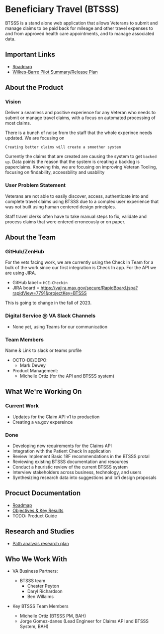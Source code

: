 # Beneficiary Travel (BTSSS)

BTSSS is a stand alone web application that allows Veterans to submit and manage claims to be paid back for mileage and other travel expenses to and from approved health care appointments, and to manage associated data.

## Important Links

- [Roadmap](./product/roadmap.md)
- [Wilkes-Barre Pilot Summary/Release Plan](./product/2023%20pilot%20release.md)

## About the Product

### Vision

Deliver a seamless and positive experience for any Veteran who needs to submit or manage travel claims, with a focus on automated processing of most claims.

There is a bunch of noise from the staff that the whole experince needs updated. We are focusing on 

```
Creating better claims will create a smoother system
```

Currently the claims that are created are causing the system to get `backed up`. Data points the reason that the system is creating a backlog is paperclaims. Knowing this, we are focusing on improving Veteran Tooling, focusing on findability, accessbility and usability


### User Problem Statement

Veterans are not able to easily discover, access, authenticate into and complete travel claims using BTSSS due to a complex user experience that was not built using human centered design principles. 

Staff travel clerks often have to take manual steps to fix, validate and process claims that were entered erroneously or on paper.  

## About the Team

### GitHub/ZenHub

For the vets facing work, we are currently using the Check In Team for a bulk of the work since our first integration is Check In app. For the API we are using JIRA. 

- GitHub label = `HCE-Checkin` 
- JIRA board = https://vajira.max.gov/secure/RapidBoard.jspa?rapidView=7791&projectKey=BTSSS 
<!-- - [Team Charter](team/charter.md) -->

This is going to change in the fall of 2023. 

### Digital Service @ VA Slack Channels

- None yet, using Teams for our communication

### Team Members

Name & Link to slack or teams profile

- OCTO-DE/DEPO:
  - Mark Dewey
- Product Management:
  - Michelle Ortiz (for the API and BTSSS system)

## What We're Working On

### Current Work

- Updates for the Claim API v1 to production
- Creating a va.gov expereince

### Done

- Developing new requirements for the Claims API 
- Integration with the Patient Check In application
- Review Implement Basic 18F recommendations in the BTSSS protal 
- Reviewing existing BTSSS documentation and resources
- Conduct a heuristic review of the current BTSSS system
- Interview stakeholders across business, technology, and users
- Synthesizing research data into suggestions and lofi design proposals


## Procuct Documentation
- [Roadmap](./product/roadmap.md) 
- [Objectives & Key Results](./product/OKRS.MD)
- TODO: Product Guide 

## Research and Studies

- [Path analysis research plan](https://github.com/department-of-veterans-affairs/va.gov-research-repository/issues/104)

## Who We Work With

- VA Business Partners:
  - BTSSS team 
    - Chester Peyton
    - Daryl Richardson
    - Ben Willaims
    
- Key BTSSS Team Members
  - Michelle Ortiz (BTSSS PM, BAH)
  - Jorge Gomez-danes (Lead Engineer for Claims API and BTSSS System, BAH)